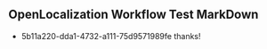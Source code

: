 ## OpenLocalization Workflow Test MarkDown
* 5b11a220-dda1-4732-a111-75d9571989fe thanks!

<!--HONumber=Sep16_HO1-->


